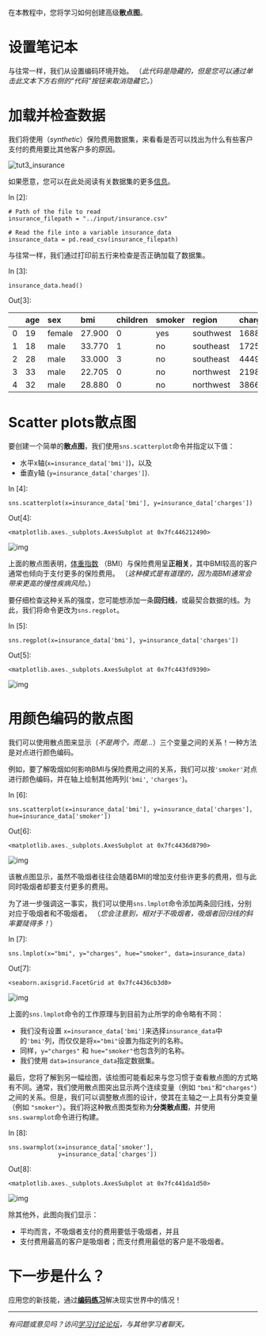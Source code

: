 在本教程中，您将学习如何创建高级**散点图**。

# 设置笔记本

与往常一样，我们从设置编码环境开始。 （*此代码是隐藏的，但是您可以通过单击此文本下方右侧的“代码”按钮来取消隐藏它。*）

# 加载并检查数据

我们将使用（*synthetic*）保险费用数据集，来看看是否可以找出为什么有些客户支付的费用要比其他客户多的原因。

![tut3_insurance](https://i.imgur.com/1nmy2YO.png)

如果愿意，您可以在此处阅读有关数据集的更多[信息](https://www.kaggle.com/mirichoi0218/insurance/home)。

In [2]:

```
# Path of the file to read
insurance_filepath = "../input/insurance.csv"

# Read the file into a variable insurance_data
insurance_data = pd.read_csv(insurance_filepath)
```

与往常一样，我们通过打印前五行来检查是否正确加载了数据集。

In [3]:

```
insurance_data.head()
```

Out[3]:

|      | age  | sex    | bmi    | children | smoker | region    | charges     |
| :--- | :--- | :----- | :----- | :------- | :----- | :-------- | :---------- |
| 0    | 19   | female | 27.900 | 0        | yes    | southwest | 16884.92400 |
| 1    | 18   | male   | 33.770 | 1        | no     | southeast | 1725.55230  |
| 2    | 28   | male   | 33.000 | 3        | no     | southeast | 4449.46200  |
| 3    | 33   | male   | 22.705 | 0        | no     | northwest | 21984.47061 |
| 4    | 32   | male   | 28.880 | 0        | no     | northwest | 3866.85520  |

# Scatter plots散点图

要创建一个简单的**散点图**，我们使用`sns.scatterplot`命令并指定以下值：

- 水平x轴(`x=insurance_data['bmi']`)，以及
- 垂直y轴 (`y=insurance_data['charges']`).

In [4]:

```
sns.scatterplot(x=insurance_data['bmi'], y=insurance_data['charges'])
```

Out[4]:

```
<matplotlib.axes._subplots.AxesSubplot at 0x7fc446212490>
```

![img](https://www.kaggleusercontent.com/kf/43796925/eyJhbGciOiJkaXIiLCJlbmMiOiJBMTI4Q0JDLUhTMjU2In0..baZGBzvRh3HMuG3eTxQeZQ.0WI3S86nf4Le8YUvfI4t7CA4SKCWQVWaqMPuuLDVBrxr_d5cGuWT5BRlUbzQ8zyw55Fb9SHvd4r3gmPASMbeRUw4wpm14kHezNwgQhrXVoRt3CTGHYaiQyN-t9cx2JJ-FEOGSsdfzzRvOsY9RnZV-1H47SpKTgO4hZvvZpaKw2CueGuVwNkUXa5ocqVIAwKBqHlTu0PDgQ3AHOLMLA7cU_VcIAEPQvvJmkl13eD1NeYKmQudNyvdyPsVzlykr6SLKUiCTK8VaX3qjUHEZAiEiqi5IxB62dZ1COPX5_f0FWSHO_eLQ6qB1Ce30P2JEpUcSQ15k32Vmlj_0s8pthbssYzFt9RpM2c7mmB1Gjx1KIPo6-7cw6sqA4vtgreLkgv9XrJytCTEQsN5QO7NTJ2dP0CB_VZf0cf9VDkNns793SuCzba5B4eqgt9jFlDXw5HHHFJwLdfR8I153i8_tq9gSMVCTswn7F-2_-GMvabpEt-_EJcP6_xgEBwrHRFIb1SFooFskNnqZ9-ly_Dt2d3drrgNq8YJW43zDyFuGnkS5abvwX86JwSaUgaZjbLN5v00n-3-02BKHhMHbKcptUIFnW_1qDZjthn-TDGq71HiNc2sKo-NugkibMja0L6qi-xg.irLOoexba3e1_lwWzyf-Dw/__results___files/__results___7_1.png)

上面的散点图表明，[体重指数](https://en.wikipedia.org/wiki/Body_mass_index) （BMI）与保险费用呈**正相关**，其中BMI较高的客户通常也倾向于支付更多的保险费用。 （*这种模式是有道理的，因为高BMI通常会带来更高的慢性疾病风险。*）

要仔细检查这种关系的强度，您可能想添加一条**回归线**，或最契合数据的线。为此，我们将命令更改为`sns.regplot`。

In [5]:

```
sns.regplot(x=insurance_data['bmi'], y=insurance_data['charges'])
```

Out[5]:

```
<matplotlib.axes._subplots.AxesSubplot at 0x7fc443fd9390>
```
![img](https://www.kaggleusercontent.com/kf/43796925/eyJhbGciOiJkaXIiLCJlbmMiOiJBMTI4Q0JDLUhTMjU2In0..baZGBzvRh3HMuG3eTxQeZQ.0WI3S86nf4Le8YUvfI4t7CA4SKCWQVWaqMPuuLDVBrxr_d5cGuWT5BRlUbzQ8zyw55Fb9SHvd4r3gmPASMbeRUw4wpm14kHezNwgQhrXVoRt3CTGHYaiQyN-t9cx2JJ-FEOGSsdfzzRvOsY9RnZV-1H47SpKTgO4hZvvZpaKw2CueGuVwNkUXa5ocqVIAwKBqHlTu0PDgQ3AHOLMLA7cU_VcIAEPQvvJmkl13eD1NeYKmQudNyvdyPsVzlykr6SLKUiCTK8VaX3qjUHEZAiEiqi5IxB62dZ1COPX5_f0FWSHO_eLQ6qB1Ce30P2JEpUcSQ15k32Vmlj_0s8pthbssYzFt9RpM2c7mmB1Gjx1KIPo6-7cw6sqA4vtgreLkgv9XrJytCTEQsN5QO7NTJ2dP0CB_VZf0cf9VDkNns793SuCzba5B4eqgt9jFlDXw5HHHFJwLdfR8I153i8_tq9gSMVCTswn7F-2_-GMvabpEt-_EJcP6_xgEBwrHRFIb1SFooFskNnqZ9-ly_Dt2d3drrgNq8YJW43zDyFuGnkS5abvwX86JwSaUgaZjbLN5v00n-3-02BKHhMHbKcptUIFnW_1qDZjthn-TDGq71HiNc2sKo-NugkibMja0L6qi-xg.irLOoexba3e1_lwWzyf-Dw/__results___files/__results___9_1.png)

# 用颜色编码的散点图

我们可以使用散点图来显示（*不是两个，而是...*）三个变量之间的关系！一种方法是对点进行颜色编码。

例如，要了解吸烟如何影响BMI与保险费用之间的关系，我们可以按`'smoker'`对点进行颜色编码，并在轴上绘制其他两列(`'bmi'`, `'charges'`)。

In [6]:

```
sns.scatterplot(x=insurance_data['bmi'], y=insurance_data['charges'], hue=insurance_data['smoker'])
```

Out[6]:

```
<matplotlib.axes._subplots.AxesSubplot at 0x7fc4436d8790>
```

![img](https://www.kaggleusercontent.com/kf/43796925/eyJhbGciOiJkaXIiLCJlbmMiOiJBMTI4Q0JDLUhTMjU2In0..baZGBzvRh3HMuG3eTxQeZQ.0WI3S86nf4Le8YUvfI4t7CA4SKCWQVWaqMPuuLDVBrxr_d5cGuWT5BRlUbzQ8zyw55Fb9SHvd4r3gmPASMbeRUw4wpm14kHezNwgQhrXVoRt3CTGHYaiQyN-t9cx2JJ-FEOGSsdfzzRvOsY9RnZV-1H47SpKTgO4hZvvZpaKw2CueGuVwNkUXa5ocqVIAwKBqHlTu0PDgQ3AHOLMLA7cU_VcIAEPQvvJmkl13eD1NeYKmQudNyvdyPsVzlykr6SLKUiCTK8VaX3qjUHEZAiEiqi5IxB62dZ1COPX5_f0FWSHO_eLQ6qB1Ce30P2JEpUcSQ15k32Vmlj_0s8pthbssYzFt9RpM2c7mmB1Gjx1KIPo6-7cw6sqA4vtgreLkgv9XrJytCTEQsN5QO7NTJ2dP0CB_VZf0cf9VDkNns793SuCzba5B4eqgt9jFlDXw5HHHFJwLdfR8I153i8_tq9gSMVCTswn7F-2_-GMvabpEt-_EJcP6_xgEBwrHRFIb1SFooFskNnqZ9-ly_Dt2d3drrgNq8YJW43zDyFuGnkS5abvwX86JwSaUgaZjbLN5v00n-3-02BKHhMHbKcptUIFnW_1qDZjthn-TDGq71HiNc2sKo-NugkibMja0L6qi-xg.irLOoexba3e1_lwWzyf-Dw/__results___files/__results___13_1.png)

该散点图显示，虽然不吸烟者往往会随着BMI的增加支付些许更多的费用，但与此同时吸烟者却要支付更多的费用。

为了进一步强调这一事实，我们可以使用`sns.lmplot`命令添加两条回归线，分别对应于吸烟者和不吸烟者。 （*您会注意到，相对于不吸烟者，吸烟者回归线的斜率要陡得多！*）

In [7]:

```
sns.lmplot(x="bmi", y="charges", hue="smoker", data=insurance_data)
```

Out[7]:

```
<seaborn.axisgrid.FacetGrid at 0x7fc4436cb3d0>
```
![img](https://www.kaggleusercontent.com/kf/43796925/eyJhbGciOiJkaXIiLCJlbmMiOiJBMTI4Q0JDLUhTMjU2In0..baZGBzvRh3HMuG3eTxQeZQ.0WI3S86nf4Le8YUvfI4t7CA4SKCWQVWaqMPuuLDVBrxr_d5cGuWT5BRlUbzQ8zyw55Fb9SHvd4r3gmPASMbeRUw4wpm14kHezNwgQhrXVoRt3CTGHYaiQyN-t9cx2JJ-FEOGSsdfzzRvOsY9RnZV-1H47SpKTgO4hZvvZpaKw2CueGuVwNkUXa5ocqVIAwKBqHlTu0PDgQ3AHOLMLA7cU_VcIAEPQvvJmkl13eD1NeYKmQudNyvdyPsVzlykr6SLKUiCTK8VaX3qjUHEZAiEiqi5IxB62dZ1COPX5_f0FWSHO_eLQ6qB1Ce30P2JEpUcSQ15k32Vmlj_0s8pthbssYzFt9RpM2c7mmB1Gjx1KIPo6-7cw6sqA4vtgreLkgv9XrJytCTEQsN5QO7NTJ2dP0CB_VZf0cf9VDkNns793SuCzba5B4eqgt9jFlDXw5HHHFJwLdfR8I153i8_tq9gSMVCTswn7F-2_-GMvabpEt-_EJcP6_xgEBwrHRFIb1SFooFskNnqZ9-ly_Dt2d3drrgNq8YJW43zDyFuGnkS5abvwX86JwSaUgaZjbLN5v00n-3-02BKHhMHbKcptUIFnW_1qDZjthn-TDGq71HiNc2sKo-NugkibMja0L6qi-xg.irLOoexba3e1_lwWzyf-Dw/__results___files/__results___13_1.png)

上面的`sns.lmplot`命令的工作原理与到目前为止所学的命令略有不同：

- 我们没有设置 `x=insurance_data['bmi']`来选择`insurance_data`中的`'bmi'`列，而仅仅是将`x="bmi"`设置为指定列的名称。
- 同样，`y="charges"` 和 `hue="smoker"`也包含列的名称。
- 我们使用 `data=insurance_data`指定数据集。

最后，您将了解到另一幅绘图，该绘图可能看起来与您习惯于查看散点图的方式略有不同。通常，我们使用散点图突出显示两个连续变量（例如 `"bmi"`和`"charges"`）之间的关系。但是，我们可以调整散点图的设计，使其在主轴之一上具有分类变量（例如 `"smoker"`）。我们将这种散点图类型称为**分类散点图**，并使用 `sns.swarmplot`命令进行构建。

In [8]:

```
sns.swarmplot(x=insurance_data['smoker'],
              y=insurance_data['charges'])
```

Out[8]:

```
<matplotlib.axes._subplots.AxesSubplot at 0x7fc441da1d50>
```

![img](https://www.kaggleusercontent.com/kf/43796925/eyJhbGciOiJkaXIiLCJlbmMiOiJBMTI4Q0JDLUhTMjU2In0..baZGBzvRh3HMuG3eTxQeZQ.0WI3S86nf4Le8YUvfI4t7CA4SKCWQVWaqMPuuLDVBrxr_d5cGuWT5BRlUbzQ8zyw55Fb9SHvd4r3gmPASMbeRUw4wpm14kHezNwgQhrXVoRt3CTGHYaiQyN-t9cx2JJ-FEOGSsdfzzRvOsY9RnZV-1H47SpKTgO4hZvvZpaKw2CueGuVwNkUXa5ocqVIAwKBqHlTu0PDgQ3AHOLMLA7cU_VcIAEPQvvJmkl13eD1NeYKmQudNyvdyPsVzlykr6SLKUiCTK8VaX3qjUHEZAiEiqi5IxB62dZ1COPX5_f0FWSHO_eLQ6qB1Ce30P2JEpUcSQ15k32Vmlj_0s8pthbssYzFt9RpM2c7mmB1Gjx1KIPo6-7cw6sqA4vtgreLkgv9XrJytCTEQsN5QO7NTJ2dP0CB_VZf0cf9VDkNns793SuCzba5B4eqgt9jFlDXw5HHHFJwLdfR8I153i8_tq9gSMVCTswn7F-2_-GMvabpEt-_EJcP6_xgEBwrHRFIb1SFooFskNnqZ9-ly_Dt2d3drrgNq8YJW43zDyFuGnkS5abvwX86JwSaUgaZjbLN5v00n-3-02BKHhMHbKcptUIFnW_1qDZjthn-TDGq71HiNc2sKo-NugkibMja0L6qi-xg.irLOoexba3e1_lwWzyf-Dw/__results___files/__results___15_1.png)

除其他外，此图向我们显示：

- 平均而言，不吸烟者支付的费用要低于吸烟者，并且
- 支付费用最高的客户是吸烟者；而支付费用最低的客户是不吸烟者。

# 下一步是什么？

应用您的新技能，通过[**编码练习**](https://www.kaggle.com/kernels/fork/2951535)解决现实世界中的情况！

------

*有问题或意见吗？访问[学习讨论论坛](https://www.kaggle.com/learn-forum/161291)，与其他学习者聊天。*

